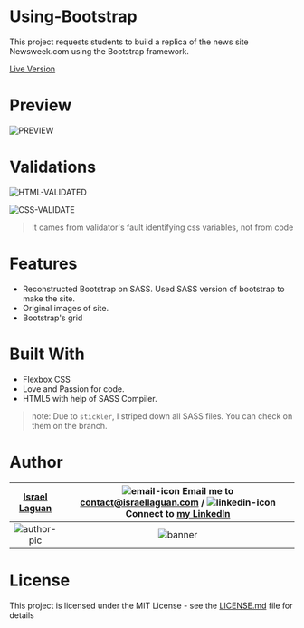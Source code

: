 # Using-Bootstrap

This project requests students to build a replica of the news site Newsweek.com using the Bootstrap framework.

[Live Version](https://israel-laguan.github.io/Using-Bootstrap/)

# Preview

![PREVIEW](img/preview.png)

# Validations

![HTML-VALIDATED](img/html-validate.png)

![CSS-VALIDATE](img/css-errors.png)

> It cames from validator's fault identifying css variables, not from code

# Features

- Reconstructed Bootstrap on SASS. Used SASS version of bootstrap to make the site.
- Original images of site.
- Bootstrap's grid

# Built With

- Flexbox CSS
- Love and Passion for code.
- HTML5 with help of SASS Compiler.

> note: Due to `stickler`, I striped down all SASS files. You can check on them on the branch.

# Author

| [Israel Laguan][author-github] | ![email-icon][] Email me to [contact@israellaguan.com][author-email] / ![linkedin-icon][] Connect to [my LinkedIn][author-linkedin] |
| :----------------------------: | :---------------------------------------------------------------------------------------------------------------------------------: |
|        ![author-pic][]         |                                                              ![banner]                                                              |

<!-- MARKDOWN LINKS & IMAGES -->

[author-pic]: https://avatars2.githubusercontent.com/u/36519478?s=460&v=4
[author-github]: https://israel-laguan.github.io
[author-linkedin]: https://www.linkedin.com/in/israellaguan
[author-email]: mailto:contact@israellaguan.com
[banner]: https://github.com/Israel-Laguan/Israel-Laguan/raw/master/docs/banner.jpg
[linkedin-icon]: https://img.icons8.com/color/20/000000/linkedin.png
[email-icon]: https://img.icons8.com/color/20/000000/message-squared.png

# License

This project is licensed under the MIT License - see the [LICENSE.md](LICENSE.md) file for details
